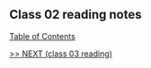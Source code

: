 ## Class 02 reading notes

[Table of Contents](https://wondwosentsige.github.io/code-201-reading-notes/Home)



























[>> NEXT (class 03 reading)](https://wondwosentsige.github.io/code-201-reading-notes/class-03)


